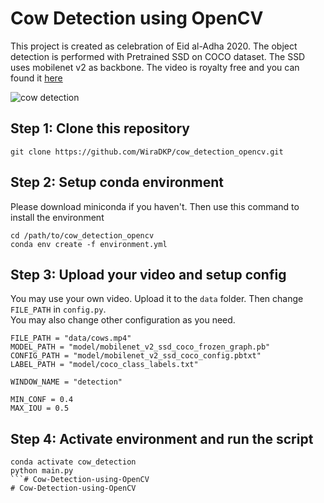 # Cow Detection using OpenCV
This project is created as celebration of Eid al-Adha 2020. The object detection is performed with Pretrained SSD on COCO dataset. The SSD uses mobilenet v2 as backbone. The video is royalty free and you can found it [here](https://www.videvo.net/video/interested-cows/2867/)

![cow detection](assets/cow_detection.png)
## Step 1: Clone this repository
```
git clone https://github.com/WiraDKP/cow_detection_opencv.git
```

## Step 2: Setup conda environment
Please download miniconda if you haven't. Then use this command to install the environment
```
cd /path/to/cow_detection_opencv
conda env create -f environment.yml
```

## Step 3: Upload your video and setup config
You may use your own video. Upload it to the `data` folder. Then change `FILE_PATH` in `config.py`.<br>
You may also change other configuration as you need.
```
FILE_PATH = "data/cows.mp4"
MODEL_PATH = "model/mobilenet_v2_ssd_coco_frozen_graph.pb"
CONFIG_PATH = "model/mobilenet_v2_ssd_coco_config.pbtxt"
LABEL_PATH = "model/coco_class_labels.txt"

WINDOW_NAME = "detection"

MIN_CONF = 0.4
MAX_IOU = 0.5
```

## Step 4: Activate environment and run the script
```
conda activate cow_detection
python main.py
```# Cow-Detection-using-OpenCV
# Cow-Detection-using-OpenCV

